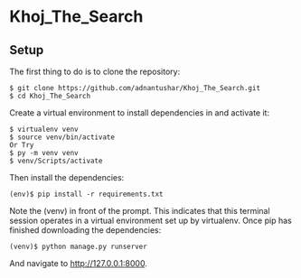 # Khoj_The_Search
## Setup
The first thing to do is to clone the repository:
```
$ git clone https://github.com/adnantushar/Khoj_The_Search.git
$ cd Khoj_The_Search
```
Create a virtual environment to install dependencies in and activate it:
```
$ virtualenv venv
$ source venv/bin/activate
Or Try 
$ py -m venv venv
$ venv/Scripts/activate
```
Then install the dependencies:
```
(env)$ pip install -r requirements.txt
```
Note the (venv) in front of the prompt. This indicates that this terminal session operates in a virtual environment set up by virtualenv.
Once pip has finished downloading the dependencies:
```
(venv)$ python manage.py runserver
```
And navigate to http://127.0.0.1:8000.
